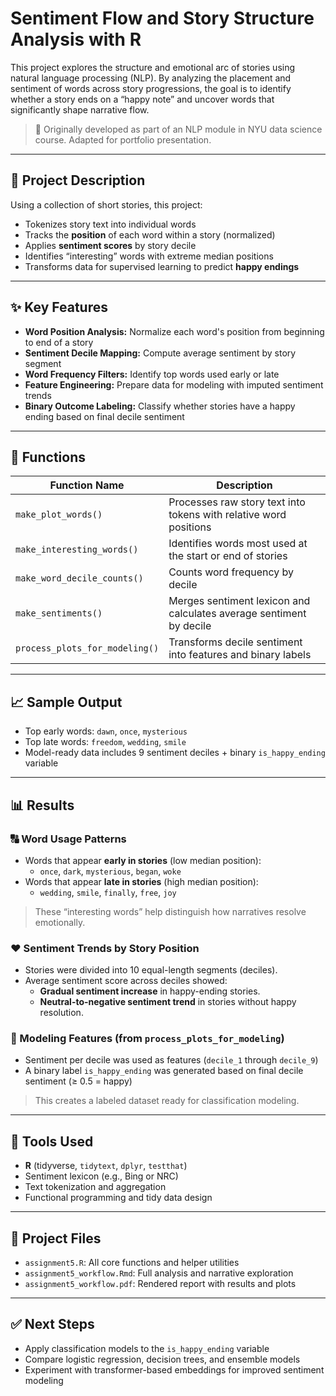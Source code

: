 # Sentiment Flow and Story Structure Analysis with R

This project explores the structure and emotional arc of stories using natural language processing (NLP). By analyzing the placement and sentiment of words across story progressions, the goal is to identify whether a story ends on a “happy note” and uncover words that significantly shape narrative flow.

> 📌 Originally developed as part of an NLP module in NYU data science course. Adapted for portfolio presentation.

---

## 📘 Project Description

Using a collection of short stories, this project:
- Tokenizes story text into individual words
- Tracks the **position** of each word within a story (normalized)
- Applies **sentiment scores** by story decile
- Identifies “interesting” words with extreme median positions
- Transforms data for supervised learning to predict **happy endings**

---

## ✨ Key Features

- **Word Position Analysis:** Normalize each word's position from beginning to end of a story
- **Sentiment Decile Mapping:** Compute average sentiment by story segment
- **Word Frequency Filters:** Identify top words used early or late
- **Feature Engineering:** Prepare data for modeling with imputed sentiment trends
- **Binary Outcome Labeling:** Classify whether stories have a happy ending based on final decile sentiment

---
## 🧪 Functions

| Function Name | Description |
|---------------|-------------|
| `make_plot_words()` | Processes raw story text into tokens with relative word positions |
| `make_interesting_words()` | Identifies words most used at the start or end of stories |
| `make_word_decile_counts()` | Counts word frequency by decile |
| `make_sentiments()` | Merges sentiment lexicon and calculates average sentiment by decile |
| `process_plots_for_modeling()` | Transforms decile sentiment into features and binary labels |

---

## 📈 Sample Output

- Top early words: `dawn`, `once`, `mysterious`
- Top late words: `freedom`, `wedding`, `smile`
- Model-ready data includes 9 sentiment deciles + binary `is_happy_ending` variable

---

## 📊 Results

### 🔠 Word Usage Patterns
- Words that appear **early in stories** (low median position):
  - `once`, `dark`, `mysterious`, `began`, `woke`
- Words that appear **late in stories** (high median position):
  - `wedding`, `smile`, `finally`, `free`, `joy`

> These “interesting words” help distinguish how narratives resolve emotionally.

### ❤️ Sentiment Trends by Story Position
- Stories were divided into 10 equal-length segments (deciles).
- Average sentiment score across deciles showed:
  - **Gradual sentiment increase** in happy-ending stories.
  - **Neutral-to-negative sentiment trend** in stories without happy resolution.

### 🧠 Modeling Features (from `process_plots_for_modeling`)
- Sentiment per decile was used as features (`decile_1` through `decile_9`)
- A binary label `is_happy_ending` was generated based on final decile sentiment (≥ 0.5 = happy)

> This creates a labeled dataset ready for classification modeling.

---

## 🧰 Tools Used

- **R** (tidyverse, `tidytext`, `dplyr`, `testthat`)
- Sentiment lexicon (e.g., Bing or NRC)
- Text tokenization and aggregation
- Functional programming and tidy data design

---

## 📂 Project Files

- `assignment5.R`: All core functions and helper utilities
- `assignment5_workflow.Rmd`: Full analysis and narrative exploration
- `assignment5_workflow.pdf`: Rendered report with results and plots


---

## ✅ Next Steps

- Apply classification models to the `is_happy_ending` variable
- Compare logistic regression, decision trees, and ensemble models
- Experiment with transformer-based embeddings for improved sentiment modeling
